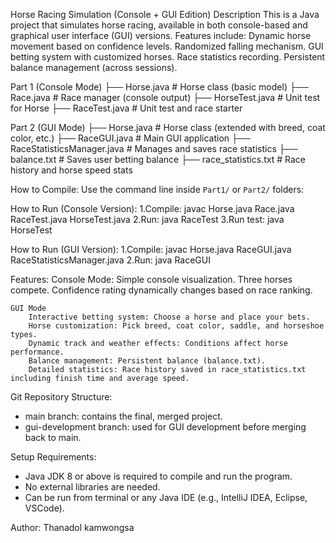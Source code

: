 Horse Racing Simulation (Console + GUI Edition)
Description
This is a Java project that simulates horse racing, available in both console-based and graphical user interface (GUI) versions.
Features include: Dynamic horse movement based on confidence levels.
Randomized falling mechanism.
GUI betting system with customized horses.
Race statistics recording.
Persistent balance management (across sessions).

Part 1 (Console Mode)
├── Horse.java           # Horse class (basic model)
├── Race.java            # Race manager (console output)
├── HorseTest.java       # Unit test for Horse
├── RaceTest.java        # Unit test and race starter

Part 2 (GUI Mode)
├── Horse.java           # Horse class (extended with breed, coat color, etc.)
├── RaceGUI.java         # Main GUI application
├── RaceStatisticsManager.java # Manages and saves race statistics
├── balance.txt          # Saves user betting balance
├── race_statistics.txt  # Race history and horse speed stats

How to Compile:
Use the command line inside `Part1/` or `Part2/` folders:

How to Run (Console Version):
1.Compile: 
    javac Horse.java Race.java RaceTest.java HorseTest.java
2.Run: 
    java RaceTest
3.Run test: 
    java HorseTest

How to Run (GUI Version):
1.Compile: 
    javac Horse.java RaceGUI.java RaceStatisticsManager.java
2.Run: 
    java RaceGUI

Features:
    Console Mode:
        Simple console visualization.
        Three horses compete.
        Confidence rating dynamically changes based on race ranking.

    GUI Mode
        Interactive betting system: Choose a horse and place your bets.
        Horse customization: Pick breed, coat color, saddle, and horseshoe types.
        Dynamic track and weather effects: Conditions affect horse performance.
        Balance management: Persistent balance (balance.txt).
        Detailed statistics: Race history saved in race_statistics.txt including finish time and average speed.
    
Git Repository Structure:
- main branch: contains the final, merged project.
- gui-development branch: used for GUI development before merging back to main.

Setup Requirements:
- Java JDK 8 or above is required to compile and run the program.
- No external libraries are needed.
- Can be run from terminal or any Java IDE (e.g., IntelliJ IDEA, Eclipse, VSCode).



Author: Thanadol kamwongsa